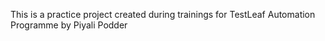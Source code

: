 This is a practice project created during trainings for TestLeaf Automation Programme by Piyali Podder
